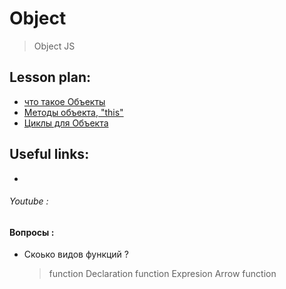﻿# Object
> Object JS


## Lesson plan:
+ [что такое Объекты](https://learn.javascript.ru/object)
+ [Методы объекта, "this"](https://learn.javascript.ru/object-methods)
+ [Циклы для Объекта]()


## Useful links:
+ []()


###### Youtube :


#### Вопросы :
+ Скоько видов функций ?
    > function Declaration 
    > function Expresion 
    > Arrow function
